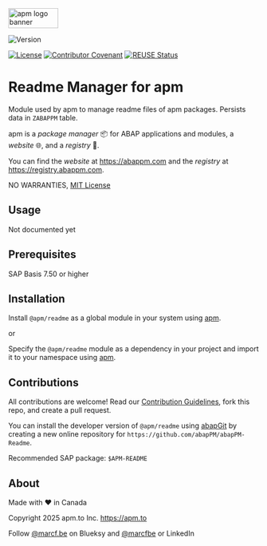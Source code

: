 <picture>
  <img width="100" height="40" alt="apm logo banner" src="https://github.com/abapPM/abapPM/blob/main/img/apm_banner.png?raw=true&ver=1.0.0">
</picture>

![Version](https://img.shields.io/endpoint?url=https://shield.abappm.com/github/abapPM/abapPM-Readme/src/zif_package-json.intf.abap/c_version&label=Version&color=blue)

[![License](https://img.shields.io/github/license/abapPM/abapPM-Readme?label=License&color=success)](https://github.com/abapPM/abapPM-Readme/blob/main/LICENSE)
[![Contributor Covenant](https://img.shields.io/badge/Contributor%20Covenant-2.1-4baaaa.svg?color=success)](https://github.com/abapPM/.github/blob/main/CODE_OF_CONDUCT.md)
[![REUSE Status](https://api.reuse.software/badge/github.com/abapPM/abapPM-Readme)](https://api.reuse.software/info/github.com/abapPM/abapPM-Readme)

# Readme Manager for apm

Module used by apm to manage readme files of apm packages. Persists data in `ZABAPPM` table.

apm is a *package manager* 📦 for ABAP applications and modules, a *website* 🌐, and a *registry* 📑.

You can find the *website* at https://abappm.com and the *registry* at https://registry.abappm.com.

NO WARRANTIES, [MIT License](https://github.com/abapPM/abapPM-Readme/blob/main/LICENSE)

## Usage

Not documented yet

## Prerequisites

SAP Basis 7.50 or higher

## Installation

Install `@apm/readme` as a global module in your system using [apm](https://abappm.com).

or

Specify the `@apm/readme` module as a dependency in your project and import it to your namespace using [apm](https://abappm.com).

## Contributions

All contributions are welcome! Read our [Contribution Guidelines](https://github.com/abapPM/abapPM-Readme/blob/main/CONTRIBUTING.md), fork this repo, and create a pull request.

You can install the developer version of `@apm/readme` using [abapGit](https://github.com/abapGit/abapGit) by creating a new online repository for `https://github.com/abapPM/abapPM-Readme`.

Recommended SAP package: `$APM-README`

## About

Made with ❤ in Canada

Copyright 2025 apm.to Inc. <https://apm.to>

Follow [@marcf.be](https://bsky.app/profile/marcf.be) on Blueksy and [@marcfbe](https://linkedin.com/in/marcfbe) or LinkedIn
